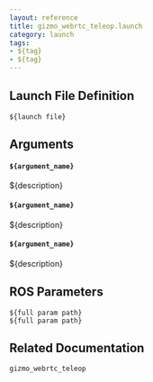 ```yaml
---
layout: reference
title: gizmo_webrtc_teleop.launch
category: launch
tags: 
- ${tag}
- ${tag}
---
```


## Launch File Definition
```
${launch file}
```

## Arguments
#### `${argument_name}`
${description}

#### `${argument_name}`
${description}

#### `${argument_name}`
${description}

## ROS Parameters
``${full param path}``  
``${full param path}``  

## Related Documentation
``gizmo_webrtc_teleop``